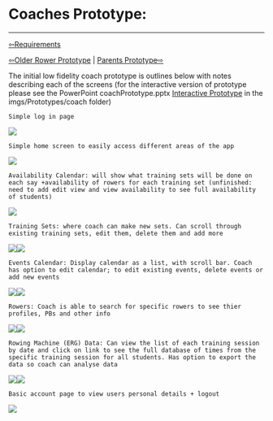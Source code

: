 # Coaches Prototype:

----------------------------------
[⇦Requirements](requirementgathering.md)

[⇦Older Rower Prototype](olderrowers.md) | [Parents Prototype⇨](parents.md)

The initial low fidelity coach prototype is outlines below with notes describing each of the screens
(for the interactive version of prototype please see the PowerPoint coachPrototype.pptx [Interactive Prototype](../imgs/Prototypes/Coach/coachPrototype.pptx) in the imgs/Prototypes/coach folder)

    Simple log in page
<img src="../imgs/Prototypes/Coach/coachLogin.png">

    Simple home screen to easily access different areas of the app
<img src="../imgs/Prototypes/Coach/coachHome.png">

    Availability Calendar: will show what training sets will be done on each say +availability of rowers for each training set (unfinished: need to add edit view and view availability to see full availability of students)
<img src="../imgs/Prototypes/Coach/coachAvailabilityCal.png">

    Training Sets: where coach can make new sets. Can scroll through existing training sets, edit them, delete them and add more
<img src="../imgs/Prototypes/coach/coachTrainingSet.png"><img src="../imgs/Prototypes/coach/coachTrainingSetEdit.png">

    Events Calendar: Display calendar as a list, with scroll bar. Coach has option to edit calendar; to edit existing events, delete events or add new events
<img src="../imgs/Prototypes/coach/coachEventCal.png"><img src="../imgs/Prototypes/coach/coachEventCalEdit.png">

    Rowers: Coach is able to search for specific rowers to see thier profiles, PBs and other info
<img src="../imgs/Prototypes/coach/coachRowers.png"><img src="../imgs/Prototypes/coach/coachRowersProfile.png">

    Rowing Machine (ERG) Data: Can view the list of each training session by date and click on link to see the full database of times from the specific training session for all students. Has option to export the data so coach can analyse data
<img src="../imgs/Prototypes/coach/coachERG.png"><img src="../imgs/Prototypes/coach/coachERGDate.png">

    Basic account page to view users personal details + logout
<img src="../imgs/Prototypes/Coach/coachAccount.png">